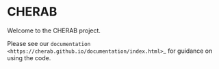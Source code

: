 CHERAB
======

Welcome to the CHERAB project.

Please see our `documentation <https://cherab.github.io/documentation/index.html>`_
for guidance on using the code.
